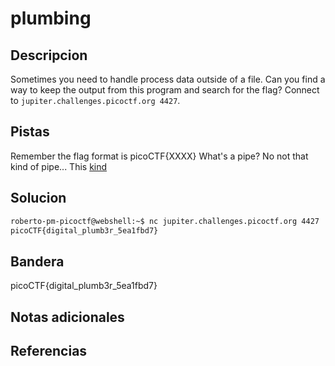 # plumbing


## Descripcion
Sometimes you need to handle process data outside of a file. Can you find a way to keep the output from this program and search for the flag? Connect to `jupiter.challenges.picoctf.org 4427`.
## Pistas
Remember the flag format is picoCTF{XXXX}
What's a pipe? No not that kind of pipe... This [kind](http://www.linfo.org/pipes.html)

## Solucion
```bash
roberto-pm-picoctf@webshell:~$ nc jupiter.challenges.picoctf.org 4427 | grep 'pico'
picoCTF{digital_plumb3r_5ea1fbd7}
```
## Bandera
picoCTF{digital_plumb3r_5ea1fbd7}
## Notas adicionales


## Referencias
